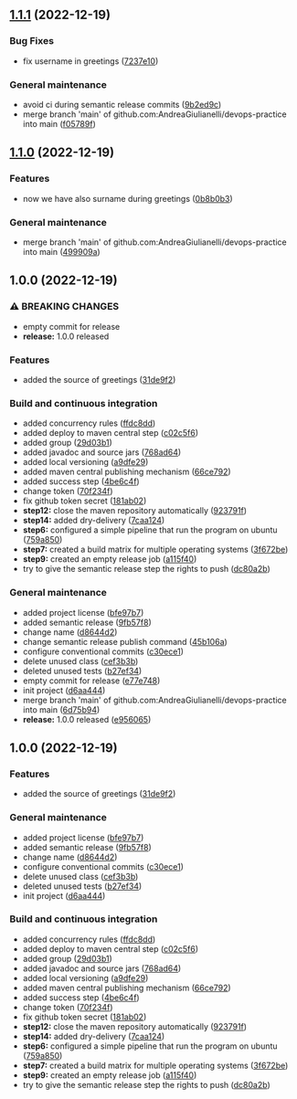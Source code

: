 ## [1.1.1](https://github.com/AndreaGiulianelli/devops-practice/compare/1.1.0...1.1.1) (2022-12-19)


### Bug Fixes

* fix username in greetings ([7237e10](https://github.com/AndreaGiulianelli/devops-practice/commit/7237e10074f3ca623410b3f99f361fc2633dc87c))


### General maintenance

* avoid ci during semantic release commits ([9b2ed9c](https://github.com/AndreaGiulianelli/devops-practice/commit/9b2ed9cfd1cb004080f6e690861e8d24829e1999))
* merge branch 'main' of github.com:AndreaGiulianelli/devops-practice into main ([f05789f](https://github.com/AndreaGiulianelli/devops-practice/commit/f05789f82c2e0045dff82d583c4e4287f480b612))

## [1.1.0](https://github.com/AndreaGiulianelli/devops-practice/compare/1.0.0...1.1.0) (2022-12-19)


### Features

* now we have also surname during greetings ([0b8b0b3](https://github.com/AndreaGiulianelli/devops-practice/commit/0b8b0b3a57c2a8c30b4233a5b07039ef930d9678))


### General maintenance

* merge branch 'main' of github.com:AndreaGiulianelli/devops-practice into main ([499909a](https://github.com/AndreaGiulianelli/devops-practice/commit/499909ac7663013f3008ac4bb43b3d2a584802ce))

## 1.0.0 (2022-12-19)


### ⚠ BREAKING CHANGES

* empty commit for release
* **release:** 1.0.0 released

### Features

* added the source of greetings ([31de9f2](https://github.com/AndreaGiulianelli/devops-practice/commit/31de9f240f0660ad24ce4054c8ac2db21ae5deda))


### Build and continuous integration

* added concurrency rules ([ffdc8dd](https://github.com/AndreaGiulianelli/devops-practice/commit/ffdc8ddea6f22359db0ab35639ef1d9acf9115cc))
* added deploy to maven central step ([c02c5f6](https://github.com/AndreaGiulianelli/devops-practice/commit/c02c5f6b1791b0df29ab9fbe0ba58bd7135250d0))
* added group ([29d03b1](https://github.com/AndreaGiulianelli/devops-practice/commit/29d03b175633685add3ba5a3f49953ece39e66d3))
* added javadoc and source jars ([768ad64](https://github.com/AndreaGiulianelli/devops-practice/commit/768ad647435775a7080f8b9048d205414ec0e3d4))
* added local versioning ([a9dfe29](https://github.com/AndreaGiulianelli/devops-practice/commit/a9dfe29ab7bdaf371a716c07e8ca2c133766af08))
* added maven central publishing mechanism ([66ce792](https://github.com/AndreaGiulianelli/devops-practice/commit/66ce79267f52362997579d3174f63446af5da09e))
* added success step ([4be6c4f](https://github.com/AndreaGiulianelli/devops-practice/commit/4be6c4fe922e6718e560bfa8966f70df7bf66f37))
* change token ([70f234f](https://github.com/AndreaGiulianelli/devops-practice/commit/70f234f3ea6a0e4323d747e99b1a23cab5a05be9))
* fix github token secret ([181ab02](https://github.com/AndreaGiulianelli/devops-practice/commit/181ab0288bcbfda6953de99a28f531c177a1b374))
* **step12:** close the maven repository automatically ([923791f](https://github.com/AndreaGiulianelli/devops-practice/commit/923791fd6adef462d47aca9ff4d8200f45cc3266))
* **step14:** added dry-delivery ([7caa124](https://github.com/AndreaGiulianelli/devops-practice/commit/7caa124642ea49e1ec4fe52f92a8303bf5c4f3cd))
* **step6:** configured a simple pipeline that run the program on ubuntu ([759a850](https://github.com/AndreaGiulianelli/devops-practice/commit/759a8505a1deaaab63c429755c22ea69566da8ab))
* **step7:** created a build matrix for multiple operating systems ([3f672be](https://github.com/AndreaGiulianelli/devops-practice/commit/3f672be225dd664ca837410ba860cf3f5438faca))
* **step9:** created an empty release job ([a115f40](https://github.com/AndreaGiulianelli/devops-practice/commit/a115f4070382cfa1aa8370b7a83fe254c81ca11f))
* try to give the semantic release step the rights to push ([dc80a2b](https://github.com/AndreaGiulianelli/devops-practice/commit/dc80a2b7d324bb91778b044c2c1847dc4504b27a))


### General maintenance

* added project license ([bfe97b7](https://github.com/AndreaGiulianelli/devops-practice/commit/bfe97b76b7151a27ce1020eab6f8c01003952018))
* added semantic release ([9fb57f8](https://github.com/AndreaGiulianelli/devops-practice/commit/9fb57f8f4d7b625f0845d448a7356cb6bed9f6f7))
* change name ([d8644d2](https://github.com/AndreaGiulianelli/devops-practice/commit/d8644d2e766a9c5a7112bfc40536a6f4f1339dd1))
* change semantic release publish command ([45b106a](https://github.com/AndreaGiulianelli/devops-practice/commit/45b106ade411cd79373a701c0dcfdfd8129b3a15))
* configure conventional commits ([c30ece1](https://github.com/AndreaGiulianelli/devops-practice/commit/c30ece10ba4576c0cf40160d57823fb55ce98574))
* delete unused class ([cef3b3b](https://github.com/AndreaGiulianelli/devops-practice/commit/cef3b3bdaca611d0aa268e3ec539724b32a5f224))
* deleted unused tests ([b27ef34](https://github.com/AndreaGiulianelli/devops-practice/commit/b27ef34e6df120322507711b5f9a80c12ebd1970))
* empty commit for release ([e77e748](https://github.com/AndreaGiulianelli/devops-practice/commit/e77e7481fea7340c22363af1eb7a392ac74d5b43))
* init project ([d6aa444](https://github.com/AndreaGiulianelli/devops-practice/commit/d6aa44488880260feb4b0d252ef8223d0e620033))
* merge branch 'main' of github.com:AndreaGiulianelli/devops-practice into main ([6d75b94](https://github.com/AndreaGiulianelli/devops-practice/commit/6d75b9420a130b4a807328deb07001303eb469f9))
* **release:** 1.0.0 released ([e956065](https://github.com/AndreaGiulianelli/devops-practice/commit/e956065e45ffbc1b9b51f0b3b589f9b4ddf0898a))

## 1.0.0 (2022-12-19)


### Features

* added the source of greetings ([31de9f2](https://github.com/AndreaGiulianelli/devops-practice/commit/31de9f240f0660ad24ce4054c8ac2db21ae5deda))


### General maintenance

* added project license ([bfe97b7](https://github.com/AndreaGiulianelli/devops-practice/commit/bfe97b76b7151a27ce1020eab6f8c01003952018))
* added semantic release ([9fb57f8](https://github.com/AndreaGiulianelli/devops-practice/commit/9fb57f8f4d7b625f0845d448a7356cb6bed9f6f7))
* change name ([d8644d2](https://github.com/AndreaGiulianelli/devops-practice/commit/d8644d2e766a9c5a7112bfc40536a6f4f1339dd1))
* configure conventional commits ([c30ece1](https://github.com/AndreaGiulianelli/devops-practice/commit/c30ece10ba4576c0cf40160d57823fb55ce98574))
* delete unused class ([cef3b3b](https://github.com/AndreaGiulianelli/devops-practice/commit/cef3b3bdaca611d0aa268e3ec539724b32a5f224))
* deleted unused tests ([b27ef34](https://github.com/AndreaGiulianelli/devops-practice/commit/b27ef34e6df120322507711b5f9a80c12ebd1970))
* init project ([d6aa444](https://github.com/AndreaGiulianelli/devops-practice/commit/d6aa44488880260feb4b0d252ef8223d0e620033))


### Build and continuous integration

* added concurrency rules ([ffdc8dd](https://github.com/AndreaGiulianelli/devops-practice/commit/ffdc8ddea6f22359db0ab35639ef1d9acf9115cc))
* added deploy to maven central step ([c02c5f6](https://github.com/AndreaGiulianelli/devops-practice/commit/c02c5f6b1791b0df29ab9fbe0ba58bd7135250d0))
* added group ([29d03b1](https://github.com/AndreaGiulianelli/devops-practice/commit/29d03b175633685add3ba5a3f49953ece39e66d3))
* added javadoc and source jars ([768ad64](https://github.com/AndreaGiulianelli/devops-practice/commit/768ad647435775a7080f8b9048d205414ec0e3d4))
* added local versioning ([a9dfe29](https://github.com/AndreaGiulianelli/devops-practice/commit/a9dfe29ab7bdaf371a716c07e8ca2c133766af08))
* added maven central publishing mechanism ([66ce792](https://github.com/AndreaGiulianelli/devops-practice/commit/66ce79267f52362997579d3174f63446af5da09e))
* added success step ([4be6c4f](https://github.com/AndreaGiulianelli/devops-practice/commit/4be6c4fe922e6718e560bfa8966f70df7bf66f37))
* change token ([70f234f](https://github.com/AndreaGiulianelli/devops-practice/commit/70f234f3ea6a0e4323d747e99b1a23cab5a05be9))
* fix github token secret ([181ab02](https://github.com/AndreaGiulianelli/devops-practice/commit/181ab0288bcbfda6953de99a28f531c177a1b374))
* **step12:** close the maven repository automatically ([923791f](https://github.com/AndreaGiulianelli/devops-practice/commit/923791fd6adef462d47aca9ff4d8200f45cc3266))
* **step14:** added dry-delivery ([7caa124](https://github.com/AndreaGiulianelli/devops-practice/commit/7caa124642ea49e1ec4fe52f92a8303bf5c4f3cd))
* **step6:** configured a simple pipeline that run the program on ubuntu ([759a850](https://github.com/AndreaGiulianelli/devops-practice/commit/759a8505a1deaaab63c429755c22ea69566da8ab))
* **step7:** created a build matrix for multiple operating systems ([3f672be](https://github.com/AndreaGiulianelli/devops-practice/commit/3f672be225dd664ca837410ba860cf3f5438faca))
* **step9:** created an empty release job ([a115f40](https://github.com/AndreaGiulianelli/devops-practice/commit/a115f4070382cfa1aa8370b7a83fe254c81ca11f))
* try to give the semantic release step the rights to push ([dc80a2b](https://github.com/AndreaGiulianelli/devops-practice/commit/dc80a2b7d324bb91778b044c2c1847dc4504b27a))
